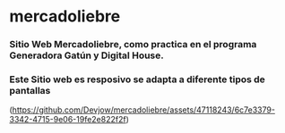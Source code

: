 # mercadoliebre
### Sitio Web Mercadoliebre, como practica en el programa Generadora Gatún y Digital House.
### Este Sitio web es resposivo se adapta a diferente tipos de pantallas

(https://github.com/Devjow/mercadoliebre/assets/47118243/6c7e3379-3342-4715-9e06-19fe2e822f2f)
